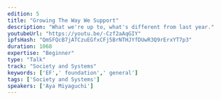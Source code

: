 ```yaml
---
edition: 5
title: "Growing The Way We Support"
description: "What we're up to, what's different from last year."
youtubeUrl: "https://youtu.be/-Czf2aAqGIY"
ipfsHash: "QmSFQcB7jATCzuEGfxCFj5BrNTHJYfDUwR3Q9rErxYT7p3"
duration: 1068
expertise: "Beginner"
type: "Talk"
track: "Society and Systems"
keywords: ['EF',' foundation',' general']
tags: ['Society and Systems']
speakers: ['Aya Miyaguchi']
---
```

